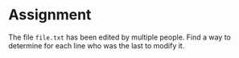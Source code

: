 # Assignment

The file `file.txt` has been edited by multiple people.
Find a way to determine for each line who was the last to modify it.
